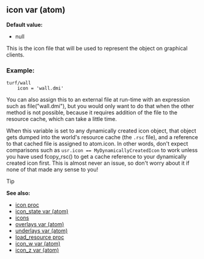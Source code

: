 ## icon var (atom)

**Default value:**
+   null


This is the icon file that will be used to represent the object
on graphical clients.
### Example:

``` dm
turf/wall
 	icon = 'wall.dmi' 
```
 

You can
also assign this to an external file at run-time with an expression such
as file("wall.dmi"), but you would only want to do that when the other
method is not possible, because it requires addition of the file to the
resource cache, which can take a little time. 

When this
variable is set to any dynamically created icon object, that object gets
dumped into the world\'s resource cache (the `.rsc` file), and a
reference to that cached file is assigned to atom.icon. In other words,
don\'t expect comparisons such as `usr.icon == MyDynamicallyCreatedIcon`
to work unless you have used fcopy_rsc() to get a cache reference to
your dynamically created icon first. This is almost never an issue, so
don\'t worry about it if none of that made any sense to you!

> [!TIP] 
> **See also:**
> +   [icon proc](/ref/proc/icon.md) 
> +   [icon_state var (atom)](/ref/atom/var/icon_state.md) 
> +   [icons](/ref/DM/icon.md) 
> +   [overlays var (atom)](/ref/atom/var/overlays.md) 
> +   [underlays var (atom)](/ref/atom/var/underlays.md) 
> +   [load_resource proc](/ref/proc/load_resource.md) 
> +   [icon_w var (atom)](/ref/atom/var/icon_w.md) 
> +   [icon_z var (atom)](/ref/atom/var/icon_z.md) <!-- -->